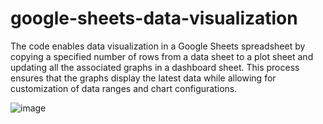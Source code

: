 # google-sheets-data-visualization
The code enables data visualization in a Google Sheets spreadsheet by copying a specified number of rows from a data sheet to a plot sheet and updating all the associated graphs in a dashboard sheet. This process ensures that the graphs display the latest data while allowing for customization of data ranges and chart configurations.

![image](https://user-images.githubusercontent.com/98264095/231941851-7814456d-841f-4e65-a99e-949cb9e2ca7d.png)

